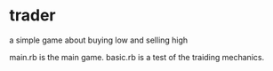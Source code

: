 # trader
a simple game about buying low and selling high

main.rb is the main game.
basic.rb is a test of the traiding mechanics.
